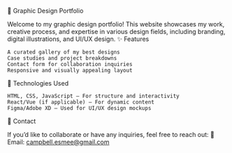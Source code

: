 🎨 Graphic Design Portfolio

Welcome to my graphic design portfolio! This website showcases my work, creative process, and expertise in various design fields, including branding, digital illustrations, and UI/UX design.
✨ Features

    A curated gallery of my best designs
    Case studies and project breakdowns
    Contact form for collaboration inquiries
    Responsive and visually appealing layout

🚀 Technologies Used

    HTML, CSS, JavaScript – For structure and interactivity
    React/Vue (if applicable) – For dynamic content
    Figma/Adobe XD – Used for UI/UX design mockups
    
📩 Contact

If you’d like to collaborate or have any inquiries, feel free to reach out:
📧 Email: campbell.esmee@gmail.com
